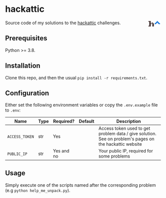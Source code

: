 # hackattic

<img src="/logo.png?raw=true" align="right">

Source code of my solutions to the [hackattic](https://hackattic.com/) challenges.

## Prerequisites

Python >= 3.8.

## Installation

Clone this repo, and then the usual `pip install -r requirements.txt`.

## Configuration

Either set the following environment variables or copy the `.env.example` file to `.env`:

| Name           | Type | Required?  | Default | Description                                                                                            |
|----------------|------|------------|---------|--------------------------------------------------------------------------------------------------------|
| `ACCESS_TOKEN` | str  | Yes        |         | Access token used to get problem data / give solution. See on problem's pages on the hackattic website |
| `PUBLIC_IP`    | str  | Yes and no |         | Your public IP, required for some problems                                                             |

## Usage

Simply execute one of the scripts named after the corresponding problem (e.g `python help_me_unpack.py`).

